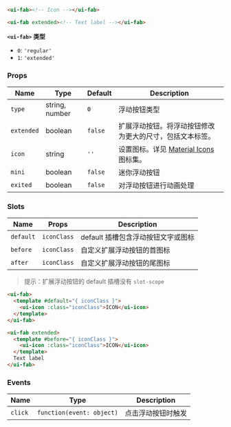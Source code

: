 ```html
<ui-fab><!-- Icon --></ui-fab>

<ui-fab extended><!-- Text label --></ui-fab>
```

**`<ui-fab>` 类型**

- `0`: `'regular'`
- `1`: `'extended'`

### Props

| Name       | Type           | Default | Description                                              |
| ---------- | -------------- | ------- | -------------------------------------------------------- |
| `type`     | string, number | `0`     | 浮动按钮类型                                             |
| `extended` | boolean        | `false` | 扩展浮动按钮。将浮动按钮修改为更大的尺寸，包括文本标签。 |
| `icon`     | string         | `''`    | 设置图标。详见 [Material Icons](/icons) 图标集。         |
| `mini`     | boolean        | `false` | 迷你浮动按钮                                             |
| `exited`   | boolean        | `false` | 对浮动按钮进行动画处理                                   |

### Slots

| Name      | Props       | Description                        |
| --------- | ----------- | ---------------------------------- |
| `default` | `iconClass` | default 插槽包含浮动按钮文字或图标 |
| `before`  | `iconClass` | 自定义扩展浮动按钮的首图标         |
| `after`   | `iconClass` | 自定义扩展浮动按钮的尾图标         |

> 提示：扩展浮动按钮的 default 插槽没有 `slot-scope`

```html
<ui-fab>
  <template #default="{ iconClass }">
    <ui-icon :class="iconClass">ICON</ui-icon>
  </template>
</ui-fab>

<ui-fab extended>
  <template #before="{ iconClass }">
    <ui-icon :class="iconClass">ICON</ui-icon>
  </template>
  Text label
</ui-fab>
```

### Events

| Name    | Type                      | Description        |
| ------- | ------------------------- | ------------------ |
| `click` | `function(event: object)` | 点击浮动按钮时触发 |
